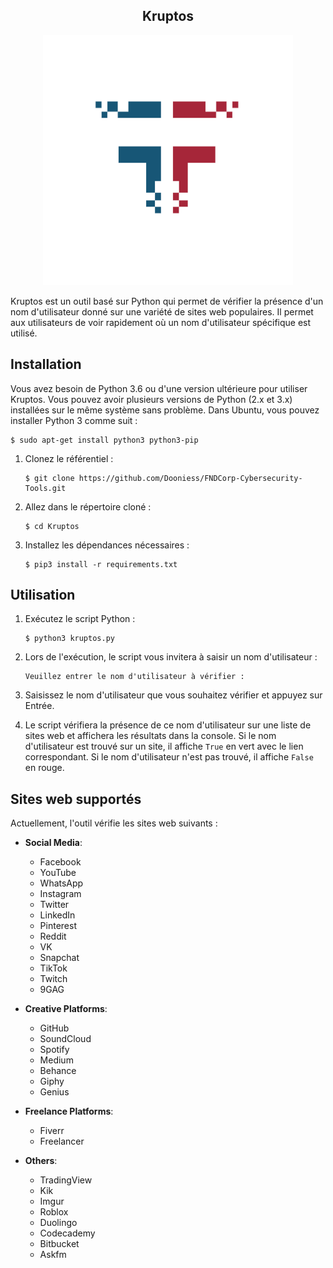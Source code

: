 <div align="center"><h2><b>Kruptos</b></h2></div>

<p align="center"><img src="..\logo.png" alt="Logo" width="400" height="400"></p>

Kruptos est un outil basé sur Python qui permet de vérifier la présence d'un nom d'utilisateur donné sur une variété de sites web populaires. Il permet aux utilisateurs de voir rapidement où un nom d'utilisateur spécifique est utilisé.

## Installation

Vous avez besoin de Python 3.6 ou d'une version ultérieure pour utiliser Kruptos. Vous pouvez avoir plusieurs versions de Python (2.x et 3.x) installées sur le même système sans problème. Dans Ubuntu, vous pouvez installer Python 3 comme suit :

    $ sudo apt-get install python3 python3-pip

1. Clonez le référentiel :

    ```
    $ git clone https://github.com/Dooniess/FNDCorp-Cybersecurity-Tools.git
    ```
   
2. Allez dans le répertoire cloné :

    ```
    $ cd Kruptos
    ```

3. Installez les dépendances nécessaires :

    ```
    $ pip3 install -r requirements.txt
    ```

## Utilisation

1. Exécutez le script Python :

    ```
    $ python3 kruptos.py
    ```

2. Lors de l'exécution, le script vous invitera à saisir un nom d'utilisateur :

    ```
    Veuillez entrer le nom d'utilisateur à vérifier : 
    ```

3. Saisissez le nom d'utilisateur que vous souhaitez vérifier et appuyez sur Entrée.

4. Le script vérifiera la présence de ce nom d'utilisateur sur une liste de sites web et affichera les résultats dans la console. Si le nom d'utilisateur est trouvé sur un site, il affiche `True` en vert avec le lien correspondant. Si le nom d'utilisateur n'est pas trouvé, il affiche `False` en rouge.

## Sites web supportés

Actuellement, l'outil vérifie les sites web suivants :

- **Social Media**: 
  - Facebook
  - YouTube
  - WhatsApp
  - Instagram
  - Twitter
  - LinkedIn
  - Pinterest
  - Reddit
  - VK
  - Snapchat
  - TikTok
  - Twitch
  - 9GAG

- **Creative Platforms**:
  - GitHub
  - SoundCloud
  - Spotify
  - Medium
  - Behance
  - Giphy
  - Genius

- **Freelance Platforms**:
  - Fiverr
  - Freelancer

- **Others**:
  - TradingView
  - Kik
  - Imgur
  - Roblox
  - Duolingo
  - Codecademy
  - Bitbucket
  - Askfm
